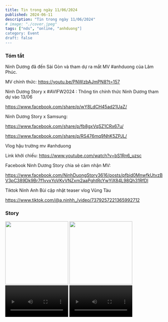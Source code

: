 ```yaml
---
title: Tin trong ngày 11/06/2024
published: 2024-06-11
description: "Tin trong ngày 11/06/2024"
# image: "./cover.jpeg"
tags: ["nds", "online, "anhduong"]
category: Event
draft: false
---
```


### Tóm tắt

Ninh Dương đã đến Sài Gòn và tham dự ra mắt MV #anhduong của Lâm Phúc.

MV chính thức: https://youtu.be/PNWzbAJmPN8?t=157


Ninh Dương Story x #AVIFW2024 : Thông tin chính thức Ninh Dương tham dự vào 13/06

https://www.facebook.com/share/p/wY8LdCH45ad21UaZ/

Ninh Dương Story x Samsung: 

https://www.facebook.com/share/p/fb8gxVqSZ1CRx67u/

https://www.facebook.com/share/p/RS476mq9NhK5ZPJL/


Vlog hậu trường mv #anhduong

Link khởi chiếu: https://www.youtube.com/watch?v=bS1Rn6_uzsc

Facebook Ninh Dương Story chia sẻ cảm nhận MV: 

https://www.facebook.com/NinhDuongStory3616/posts/pfbid0MnwfkUtvzBV3pC389Dk9Br7f1vvxYoVKvVNZxm2aaPghtRcYwYiX84L98Qh31RfDl

Tiktok Ninh Anh Bùi cập nhật teaser vlog Vũng Tàu

https://www.tiktok.com/@a.ninhh_/video/7379257221365992712




### Story 

<img width="200" src="https://github.com/ninhduongsummary/ninhduongsummary/assets/174809384/2aeb0054-8c1a-4683-b324-f8f2453fadb8" />

<img width="200" src="https://github.com/ninhduongsummary/ninhduongsummary/assets/174809384/e30dac1b-516f-4d53-b319-3e00aa28f704" />

<video width="200" controls>
  <source src="https://github.com/ninhduongsummary/ninhduongsummary/assets/174809384/fba80e75-681b-44b0-a1d6-3fbc2dcccc32" type="video/mp4">
</video>

<video width="200" controls>
  <source src="https://github.com/ninhduongsummary/ninhduongsummary/assets/174809384/f811b080-e8be-4555-bdee-11f2448c8a68" type="video/mp4">
</video>












